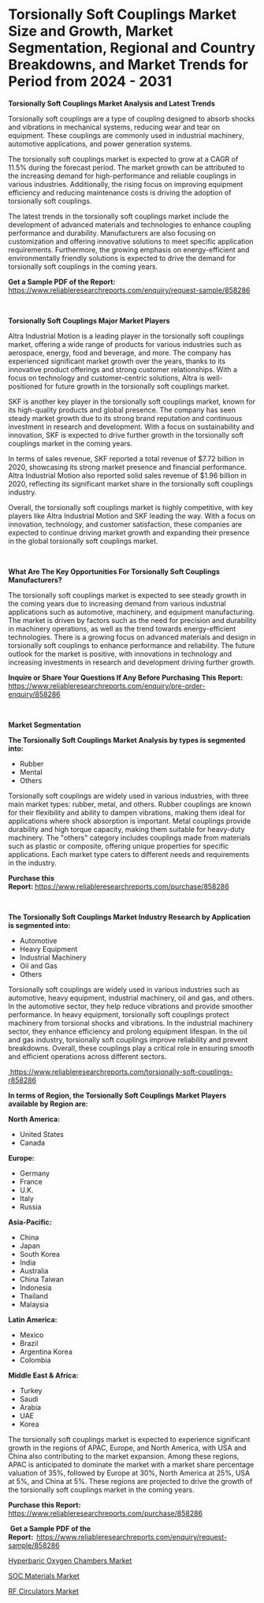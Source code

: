 <p><h1>Torsionally Soft Couplings Market Size and Growth, Market Segmentation, Regional and Country Breakdowns, and Market Trends for Period from 2024 -  2031</h1></p><p><strong>Torsionally Soft Couplings Market Analysis and Latest Trends</strong></p>
<p><p>Torsionally soft couplings are a type of coupling designed to absorb shocks and vibrations in mechanical systems, reducing wear and tear on equipment. These couplings are commonly used in industrial machinery, automotive applications, and power generation systems.</p><p>The torsionally soft couplings market is expected to grow at a CAGR of 11.5% during the forecast period. The market growth can be attributed to the increasing demand for high-performance and reliable couplings in various industries. Additionally, the rising focus on improving equipment efficiency and reducing maintenance costs is driving the adoption of torsionally soft couplings.</p><p>The latest trends in the torsionally soft couplings market include the development of advanced materials and technologies to enhance coupling performance and durability. Manufacturers are also focusing on customization and offering innovative solutions to meet specific application requirements. Furthermore, the growing emphasis on energy-efficient and environmentally friendly solutions is expected to drive the demand for torsionally soft couplings in the coming years.</p></p>
<p><strong>Get a Sample PDF of the Report:&nbsp;</strong> <a href="https://www.reliableresearchreports.com/enquiry/request-sample/858286">https://www.reliableresearchreports.com/enquiry/request-sample/858286</a></p>
<p>&nbsp;</p>
<p><strong>Torsionally Soft Couplings Major Market Players</strong></p>
<p><p>Altra Industrial Motion is a leading player in the torsionally soft couplings market, offering a wide range of products for various industries such as aerospace, energy, food and beverage, and more. The company has experienced significant market growth over the years, thanks to its innovative product offerings and strong customer relationships. With a focus on technology and customer-centric solutions, Altra is well-positioned for future growth in the torsionally soft couplings market.</p><p>SKF is another key player in the torsionally soft couplings market, known for its high-quality products and global presence. The company has seen steady market growth due to its strong brand reputation and continuous investment in research and development. With a focus on sustainability and innovation, SKF is expected to drive further growth in the torsionally soft couplings market in the coming years.</p><p>In terms of sales revenue, SKF reported a total revenue of $7.72 billion in 2020, showcasing its strong market presence and financial performance. Altra Industrial Motion also reported solid sales revenue of $1.96 billion in 2020, reflecting its significant market share in the torsionally soft couplings industry.</p><p>Overall, the torsionally soft couplings market is highly competitive, with key players like Altra Industrial Motion and SKF leading the way. With a focus on innovation, technology, and customer satisfaction, these companies are expected to continue driving market growth and expanding their presence in the global torsionally soft couplings market.</p></p>
<p>&nbsp;</p>
<p><strong>What Are The Key Opportunities For Torsionally Soft Couplings Manufacturers?</strong></p>
<p><p>The torsionally soft couplings market is expected to see steady growth in the coming years due to increasing demand from various industrial applications such as automotive, machinery, and equipment manufacturing. The market is driven by factors such as the need for precision and durability in machinery operations, as well as the trend towards energy-efficient technologies. There is a growing focus on advanced materials and design in torsionally soft couplings to enhance performance and reliability. The future outlook for the market is positive, with innovations in technology and increasing investments in research and development driving further growth.</p></p>
<p><strong>Inquire or Share Your Questions If Any Before Purchasing This Report:</strong> <a href="https://www.reliableresearchreports.com/enquiry/pre-order-enquiry/858286">https://www.reliableresearchreports.com/enquiry/pre-order-enquiry/858286</a></p>
<p>&nbsp;</p>
<p><strong>Market Segmentation</strong></p>
<p><strong>The Torsionally Soft Couplings Market Analysis by types is segmented into:</strong></p>
<p><ul><li>Rubber</li><li>Mental</li><li>Others</li></ul></p>
<p><p>Torsionally soft couplings are widely used in various industries, with three main market types: rubber, metal, and others. Rubber couplings are known for their flexibility and ability to dampen vibrations, making them ideal for applications where shock absorption is important. Metal couplings provide durability and high torque capacity, making them suitable for heavy-duty machinery. The "others" category includes couplings made from materials such as plastic or composite, offering unique properties for specific applications. Each market type caters to different needs and requirements in the industry.</p></p>
<p><strong>Purchase this Report:&nbsp;</strong><a href="https://www.reliableresearchreports.com/purchase/858286">https://www.reliableresearchreports.com/purchase/858286</a></p>
<p>&nbsp;</p>
<p><strong>The Torsionally Soft Couplings Market Industry Research by Application is segmented into:</strong></p>
<p><ul><li>Automotive</li><li>Heavy Equipment</li><li>Industrial Machinery</li><li>Oil and Gas</li><li>Others</li></ul></p>
<p><p>Torsionally soft couplings are widely used in various industries such as automotive, heavy equipment, industrial machinery, oil and gas, and others. In the automotive sector, they help reduce vibrations and provide smoother performance. In heavy equipment, torsionally soft couplings protect machinery from torsional shocks and vibrations. In the industrial machinery sector, they enhance efficiency and prolong equipment lifespan. In the oil and gas industry, torsionally soft couplings improve reliability and prevent breakdowns. Overall, these couplings play a critical role in ensuring smooth and efficient operations across different sectors.</p></p>
<p><a href="https://www.reliableresearchreports.com/torsionally-soft-couplings-r858286">&nbsp;https://www.reliableresearchreports.com/torsionally-soft-couplings-r858286</a></p>
<p><strong>In terms of Region, the Torsionally Soft Couplings Market Players available by Region are:</strong></p>
<p>
    <p> <strong> North America: </strong>
        <ul>
            <li>United States</li>
            <li>Canada</li>
        </ul>
        </p> 
    <p> <strong> Europe: </strong>
        <ul>
            <li>Germany</li>
            <li>France</li>
            <li>U.K.</li>
            <li>Italy</li>
            <li>Russia</li>
        </ul>
        </p> 
    <p> <strong> Asia-Pacific: </strong>
        <ul>
            <li>China</li>
            <li>Japan</li>
            <li>South Korea</li>
            <li>India</li>
            <li>Australia</li>
            <li>China Taiwan</li>
            <li>Indonesia</li>
            <li>Thailand</li>
            <li>Malaysia</li>
        </ul>
        </p> 
    <p> <strong> Latin America: </strong>
        <ul>
            <li>Mexico</li>
            <li>Brazil</li>
            <li>Argentina Korea</li>
            <li>Colombia</li>
        </ul>
        </p> 
    <p> <strong> Middle East & Africa: </strong>
        <ul>
            <li>Turkey</li>
            <li>Saudi</li>
            <li>Arabia</li>
            <li>UAE</li>
            <li>Korea</li>
        </ul>
    </p>
    </p>
<p><p>The torsionally soft couplings market is expected to experience significant growth in the regions of APAC, Europe, and North America, with USA and China also contributing to the market expansion. Among these regions, APAC is anticipated to dominate the market with a market share percentage valuation of 35%, followed by Europe at 30%, North America at 25%, USA at 5%, and China at 5%. These regions are projected to drive the growth of the torsionally soft couplings market in the coming years.</p></p>
<p><strong>Purchase this Report: </strong><a href="https://www.reliableresearchreports.com/purchase/858286">https://www.reliableresearchreports.com/purchase/858286</a></p>
<p>&nbsp;<strong>Get a Sample PDF of the Report:&nbsp;&nbsp;</strong><a href="https://www.reliableresearchreports.com/enquiry/request-sample/858286">https://www.reliableresearchreports.com/enquiry/request-sample/858286</a></p>
<p><strong></strong></p>
<p><p><a href="https://www.linkedin.com/pulse/hyperbaric-oxygen-chambers-market-size-cagr-trends-2024-2030-ug2ye?trackingId=lcEYLG4nFoXRa3RYvKeVaQ%3D%3D">Hyperbaric Oxygen Chambers Market</a></p><p><a href="https://www.linkedin.com/pulse/soc-materials-market-insight-trends-growth-forecasted-from-i1kje?trackingId=e9LD5B%2FrGzBkBoqczyMoAg%3D%3D">SOC Materials Market</a></p><p><a href="https://www.linkedin.com/pulse/rf-circulators-market-size-reveals-best-marketing-channels-a8hve?trackingId=5UbkeAttSRCC%2B75GjpdMMg%3D%3D">RF Circulators Market</a></p></p>